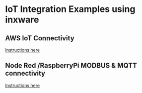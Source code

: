 # IoT Integration Examples using inxware
## AWS IoT Connectivity
[Instructions here](https://github.com/inx-iot/IoT-demos/tree/main/inx-iot-aws)
## Node Red /RaspberryPi MODBUS & MQTT connectivity
[Instructions here](https://github.com/inx-iot/IoT-demos/tree/main/inx-nodered-modbus-demonstrator)